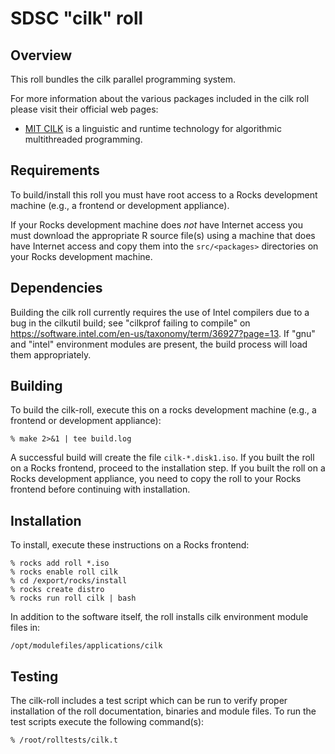 # SDSC "cilk" roll

## Overview

This roll bundles the cilk parallel programming system.

For more information about the various packages included in the cilk roll please
visit their official web pages:

- <a href="http://supertech.csail.mit.edu/cilk/" target="_blank">MIT CILK</a> is 
a linguistic and runtime technology for algorithmic multithreaded programming.


## Requirements

To build/install this roll you must have root access to a Rocks development
machine (e.g., a frontend or development appliance).

If your Rocks development machine does *not* have Internet access you must
download the appropriate R source file(s) using a machine that does have
Internet access and copy them into the `src/<packages>` directories on your
Rocks development machine.


## Dependencies

Building the cilk roll currently requires the use of Intel compilers due to a
bug in the cilkutil build; see "cilkprof failing to compile" on
https://software.intel.com/en-us/taxonomy/term/36927?page=13.  If "gnu" and
"intel" environment modules are present, the build process will load them
appropriately.


## Building

To build the cilk-roll, execute this on a rocks development
machine (e.g., a frontend or development appliance):

```shell
% make 2>&1 | tee build.log
```

A successful build will create the file `cilk-*.disk1.iso`.  If you built the
roll on a Rocks frontend, proceed to the installation step. If you built the
roll on a Rocks development appliance, you need to copy the roll to your Rocks
frontend before continuing with installation.


## Installation

To install, execute these instructions on a Rocks frontend:

```shell
% rocks add roll *.iso
% rocks enable roll cilk
% cd /export/rocks/install
% rocks create distro
% rocks run roll cilk | bash
```

In addition to the software itself, the roll installs cilk environment module
files in:

```shell
/opt/modulefiles/applications/cilk
```

## Testing

The cilk-roll includes a test script which can be run to verify proper
installation of the roll documentation, binaries and module files. To run
the test scripts execute the following command(s):

```shell
% /root/rolltests/cilk.t 
```
